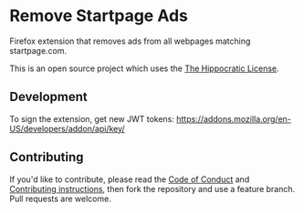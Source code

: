 # Remove Startpage Ads

Firefox extension that removes ads from all webpages matching startpage.com.

This is an open source project which uses the [The Hippocratic License][license].

## Development

To sign the extension, get new JWT tokens: https://addons.mozilla.org/en-US/developers/addon/api/key/

## Contributing

If you'd like to contribute, please read the [Code of Conduct][code-of-conduct] and [Contributing instructions][contributing], then fork the repository and use a feature branch. Pull requests are welcome.

[license]: https://firstdonoharm.dev/
[code-of-conduct]: CODE_OF_CONDUCT.md
[contributing]: CONTRIBUTING.md